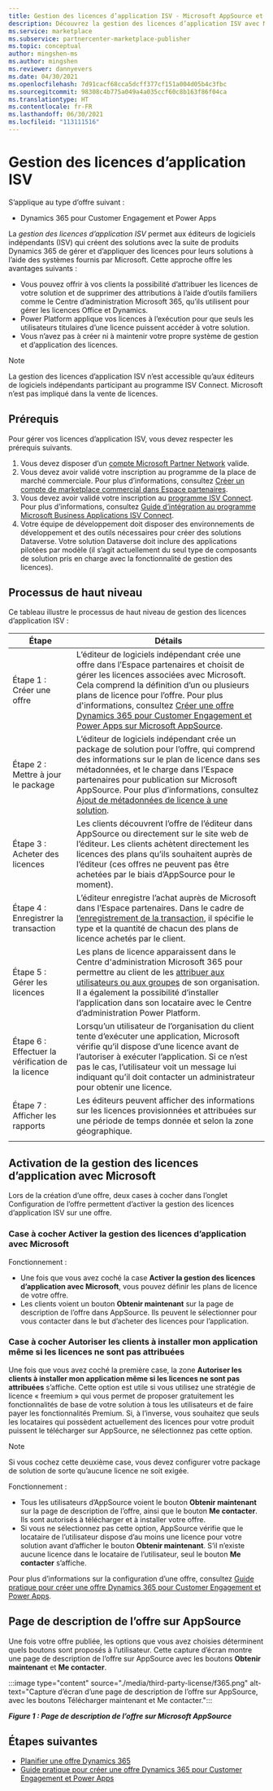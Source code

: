 ```yaml
---
title: Gestion des licences d’application ISV - Microsoft AppSource et la Place de marché Azure
description: Découvrez la gestion des licences d’application ISV avec Microsoft.
ms.service: marketplace
ms.subservice: partnercenter-marketplace-publisher
ms.topic: conceptual
author: mingshen-ms
ms.author: mingshen
ms.reviewer: dannyevers
ms.date: 04/30/2021
ms.openlocfilehash: 7d91cacf68cca5dcff377cf151a004d05b4c3fbc
ms.sourcegitcommit: 98308c4b775a049a4a035ccf60c8b163f86f04ca
ms.translationtype: HT
ms.contentlocale: fr-FR
ms.lasthandoff: 06/30/2021
ms.locfileid: "113111516"
---
```

# <a name="isv-app-license-management"></a>Gestion des licences d’application ISV

S’applique au type d’offre suivant :

- Dynamics 365 pour Customer Engagement et Power Apps

La _gestion des licences d’application ISV_ permet aux éditeurs de logiciels indépendants (ISV) qui créent des solutions avec la suite de produits Dynamics 365 de gérer et d’appliquer des licences pour leurs solutions à l’aide des systèmes fournis par Microsoft. Cette approche offre les avantages suivants :

- Vous pouvez offrir à vos clients la possibilité d’attribuer les licences de votre solution et de supprimer des attributions à l’aide d’outils familiers comme le Centre d’administration Microsoft 365, qu’ils utilisent pour gérer les licences Office et Dynamics.
- Power Platform applique vos licences à l’exécution pour que seuls les utilisateurs titulaires d’une licence puissent accéder à votre solution.
- Vous n’avez pas à créer ni à maintenir votre propre système de gestion et d’application des licences.


> [!NOTE]
> La gestion des licences d’application ISV n’est accessible qu’aux éditeurs de logiciels indépendants participant au programme ISV Connect. Microsoft n’est pas impliqué dans la vente de licences.

## <a name="prerequisites"></a>Prérequis

Pour gérer vos licences d’application ISV, vous devez respecter les prérequis suivants.

1. Vous devez disposer d’un [compte Microsoft Partner Network](/partner-center/mpn-create-a-partner-center-account) valide.
1. Vous devez avoir validé votre inscription au programme de la place de marché commerciale. Pour plus d’informations, consultez [Créer un compte de marketplace commercial dans Espace partenaires](create-account.md).
1. Vous devez avoir validé votre inscription au [programme ISV Connect](https://partner.microsoft.com/solutions/business-applications/isv-overview). Pour plus d’informations, consultez [Guide d’intégration au programme Microsoft Business Applications ISV Connect](business-applications-isv-program.md).
1. Votre équipe de développement doit disposer des environnements de développement et des outils nécessaires pour créer des solutions Dataverse. Votre solution Dataverse doit inclure des applications pilotées par modèle (il s’agit actuellement du seul type de composants de solution pris en charge avec la fonctionnalité de gestion des licences).

## <a name="high-level-process"></a>Processus de haut niveau

Ce tableau illustre le processus de haut niveau de gestion des licences d’application ISV :

| Étape | Détails |
| ------------ | ------------- |
| Étape 1 : Créer une offre | L’éditeur de logiciels indépendant crée une offre dans l’Espace partenaires et choisit de gérer les licences associées avec Microsoft. Cela comprend la définition d’un ou plusieurs plans de licence pour l’offre. Pour plus d'informations, consultez [Créer une offre Dynamics 365 pour Customer Engagement et Power Apps sur Microsoft AppSource](dynamics-365-customer-engage-offer-setup.md). |
| Étape 2 : Mettre à jour le package | L’éditeur de logiciels indépendant crée un package de solution pour l’offre, qui comprend des informations sur le plan de licence dans ses métadonnées, et le charge dans l’Espace partenaires pour publication sur Microsoft AppSource. Pour plus d’informations, consultez [Ajout de métadonnées de licence à une solution](/powerapps/developer/data-platform/appendix-add-license-information-to-your-solution). |
| Étape 3 : Acheter des licences | Les clients découvrent l’offre de l’éditeur dans AppSource ou directement sur le site web de l’éditeur. Les clients achètent directement les licences des plans qu’ils souhaitent auprès de l’éditeur (ces offres ne peuvent pas être achetées par le biais d’AppSource pour le moment). |
| Étape 4 : Enregistrer la transaction | L’éditeur enregistre l’achat auprès de Microsoft dans l’Espace partenaires. Dans le cadre de [l’enregistrement de la transaction](/partner-center/csp-commercial-marketplace-licensing#register-isv-connect-deal-in-deal-registration), il spécifie le type et la quantité de chacun des plans de licence achetés par le client. |
| Étape 5 : Gérer les licences | Les plans de licence apparaissent dans le Centre d'administration Microsoft 365 pour permettre au client de les [attribuer aux utilisateurs ou aux groupes](/microsoft-365/commerce/licenses/manage-third-party-app-licenses) de son organisation. Il a également la possibilité d’installer l’application dans son locataire avec le Centre d’administration Power Platform. |
| Étape 6 : Effectuer la vérification de la licence | Lorsqu’un utilisateur de l’organisation du client tente d’exécuter une application, Microsoft vérifie qu’il dispose d’une licence avant de l’autoriser à exécuter l’application. Si ce n’est pas le cas, l’utilisateur voit un message lui indiquant qu’il doit contacter un administrateur pour obtenir une licence. |
| Étape 7 : Afficher les rapports | Les éditeurs peuvent afficher des informations sur les licences provisionnées et attribuées sur une période de temps donnée et selon la zone géographique. |
|||

## <a name="enabling-app-license-management-through-microsoft"></a>Activation de la gestion des licences d’application avec Microsoft

Lors de la création d’une offre, deux cases à cocher dans l’onglet Configuration de l’offre permettent d’activer la gestion des licences d’application ISV sur une offre.

### <a name="enable-app-license-management-through-microsoft-check-box"></a>Case à cocher Activer la gestion des licences d’application avec Microsoft

Fonctionnement :

- Une fois que vous avez coché la case **Activer la gestion des licences d’application avec Microsoft**, vous pouvez définir les plans de licence de votre offre.
- Les clients voient un bouton **Obtenir maintenant** sur la page de description de l’offre dans AppSource. Ils peuvent le sélectionner pour vous contacter dans le but d’acheter des licences pour l’application.

### <a name="allow-customers-to-install-my-app-even-if-licenses-are-not-assigned-check-box"></a>Case à cocher Autoriser les clients à installer mon application même si les licences ne sont pas attribuées

Une fois que vous avez coché la première case, la zone **Autoriser les clients à installer mon application même si les licences ne sont pas attribuées** s’affiche. Cette option est utile si vous utilisez une stratégie de licence « freemium » qui vous permet de proposer gratuitement les fonctionnalités de base de votre solution à tous les utilisateurs et de faire payer les fonctionnalités Premium. Si, à l’inverse, vous souhaitez que seuls les locataires qui possèdent actuellement des licences pour votre produit puissent le télécharger sur AppSource, ne sélectionnez pas cette option.

> [!NOTE]
> Si vous cochez cette deuxième case, vous devez configurer votre package de solution de sorte qu’aucune licence ne soit exigée.

Fonctionnement :

- Tous les utilisateurs d’AppSource voient le bouton **Obtenir maintenant** sur la page de description de l’offre, ainsi que le bouton **Me contacter**. Ils sont autorisés à télécharger et à installer votre offre.
- Si vous ne sélectionnez pas cette option, AppSource vérifie que le locataire de l’utilisateur dispose d’au moins une licence pour votre solution avant d’afficher le bouton **Obtenir maintenant**. S’il n’existe aucune licence dans le locataire de l’utilisateur, seul le bouton **Me contacter** s’affiche.

Pour plus d’informations sur la configuration d’une offre, consultez [Guide pratique pour créer une offre Dynamics 365 pour Customer Engagement et Power Apps](dynamics-365-customer-engage-offer-setup.md).

## <a name="offer-listing-page-on-appsource"></a>Page de description de l’offre sur AppSource

Une fois votre offre publiée, les options que vous avez choisies déterminent quels boutons sont proposés à l’utilisateur. Cette capture d’écran montre une page de description de l’offre sur AppSource avec les boutons **Obtenir maintenant** et **Me contacter**.

:::image type="content" source="./media/third-party-license/f365.png" alt-text="Capture d’écran d’une page de description de l’offre sur AppSource, avec les boutons Télécharger maintenant et Me contacter.":::

***Figure 1 : Page de description de l’offre sur Microsoft AppSource***

## <a name="next-steps"></a>Étapes suivantes

- [Planifier une offre Dynamics 365](marketplace-dynamics-365.md)
- [Guide pratique pour créer une offre Dynamics 365 pour Customer Engagement et Power Apps](dynamics-365-customer-engage-offer-setup.md)
